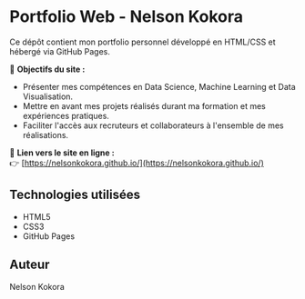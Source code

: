 # Portfolio Web - Nelson Kokora

Ce dépôt contient mon portfolio personnel développé en HTML/CSS et hébergé via GitHub Pages.

🎯 **Objectifs du site :**
- Présenter mes compétences en Data Science, Machine Learning et Data Visualisation.
- Mettre en avant mes projets réalisés durant ma formation et mes expériences pratiques.
- Faciliter l'accès aux recruteurs et collaborateurs à l'ensemble de mes réalisations.

🔗 **Lien vers le site en ligne :**  
👉 [https://nelsonkokora.github.io/](https://nelsonkokora.github.io/)

## Technologies utilisées
- HTML5
- CSS3
- GitHub Pages

## Auteur
Nelson Kokora
